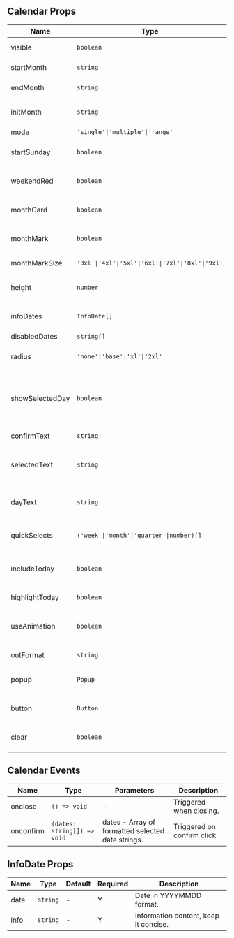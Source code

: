 ## Calendar Props

| Name            | Type                                              | Default                                    | Required | Description                                                                                  |
| --------------- | ------------------------------------------------- | ------------------------------------------ | -------- | -------------------------------------------------------------------------------------------- |
| visible         | `boolean`                                         | `false`                                    | N        | Whether to show the calendar.                                                                |
| startMonth      | `string`                                          | 6 months before current month              | N        | Start month in YYYYMM format.                                                                |
| endMonth        | `string`                                          | 6 months after current month               | N        | End month in YYYYMM format.                                                                  |
| initMonth       | `string`                                          | Current month                              | N        | Initial display month in YYYYMM format.                                                      |
| mode            | `'single'\|'multiple'\|'range'`                   | `'single'`                                 | N        | Selection mode.                                                                              |
| startSunday     | `boolean`                                         | `false`                                    | N        | Whether week starts from Sunday.                                                             |
| weekendRed      | `boolean`                                         | `false`                                    | N        | Whether weekend dates are in red.                                                            |
| monthCard       | `boolean`                                         | `true`                                     | N        | Whether to use card style for month data.                                                    |
| monthMark       | `boolean`                                         | `false`                                    | N        | Whether to show month watermark.                                                             |
| monthMarkSize   | `'3xl'\|'4xl'\|'5xl'\|'6xl'\|'7xl'\|'8xl'\|'9xl'` | `'7xl'`                                    | N        | Month watermark text size.                                                                   |
| height          | `number`                                          | `50`                                       | N        | Display height as percentage of page height.                                                 |
| infoDates       | `InfoDate[]`                                      | `[]`                                       | N        | Dates that need to display information.                                                      |
| disabledDates   | `string[]`                                        | `[]`                                       | N        | Disabled dates.                                                                              |
| radius          | `'none'\|'base'\|'xl'\|'2xl'`                     | `'xl'`                                     | N        | Border radius style for selected dates.                                                      |
| showSelectedDay | `boolean`                                         | `true`                                     | N        | Whether to show selected days count in confirm button for multiple/range mode.               |
| confirmText     | `string`                                          | Current language calendarLang.confirmText  | N        | Confirm button text.                                                                         |
| selectedText    | `string`                                          | Current language calendarLang.selectedText | N        | Part of confirm button text when showSelectedDay is true.                                    |
| dayText         | `string`                                          | Current language calendarLang.dayText      | N        | Part of confirm button text when showSelectedDay is true.                                    |
| quickSelects    | `('week'\|'month'\|'quarter'\|number)[]`          | `[]`                                       | N        | Quick selection configuration parameters.                                                    |
| includeToday    | `boolean`                                         | `false`                                    | N        | Whether to include today when using quick select days.                                       |
| highlightToday  | `boolean`                                         | `true`                                     | N        | Whether to highlight today.                                                                  |
| useAnimation    | `boolean`                                         | `true`                                     | N        | Whether to use animation when auto-scrolling to specified month.                             |
| outFormat       | `string`                                          | `'YMD'`                                    | N        | Output date format.                                                                          |
| popup           | `Popup`                                           | `{}`                                       | N        | Popup parameters [Popup Props](https://stdf.design/#/components?nav=popup&tab=1).            |
| button          | `Button`                                          | `{}`                                       | N        | Confirm button parameters [Button Props](https://stdf.design/#/components?nav=button&tab=1). |
| clear           | `boolean`                                         | `true`                                     | N        | Whether to clear selected dates when closing.                                                |

## Calendar Events

| Name      | Type                        | Parameters                                        | Description                 |
| --------- | --------------------------- | ------------------------------------------------- | --------------------------- |
| onclose   | `() => void`                | -                                                 | Triggered when closing.     |
| onconfirm | `(dates: string[]) => void` | dates - Array of formatted selected date strings. | Triggered on confirm click. |

## InfoDate Props

| Name | Type     | Default | Required | Description                           |
| ---- | -------- | ------- | -------- | ------------------------------------- |
| date | `string` | -       | Y        | Date in YYYYMMDD format.              |
| info | `string` | -       | Y        | Information content, keep it concise. |
